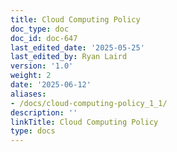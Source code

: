 ```yaml
---
title: Cloud Computing Policy
doc_type: doc
doc_id: doc-647
last_edited_date: '2025-05-25'
last_edited_by: Ryan Laird
version: '1.0'
weight: 2
date: '2025-06-12'
aliases:
- /docs/cloud-computing-policy_1_1/
description: ''
linkTitle: Cloud Computing Policy
type: docs
---
```


<!-- Unsupported block type: unsupported -->

